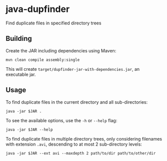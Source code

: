 # java-dupfinder

Find duplicate files in specified directory trees

Building
--------

Create the JAR including dependencies using Maven:

    mvn clean compile assembly:single

This will create `target/dupfinder-jar-with-dependencies.jar`,
an executable jar.

Usage
-----

To find duplicate files in the current directory and all sub-directories:

    java -jar $JAR .

To see the available options, use the `-h` or `--help` flag:

    java -jar $JAR --help

To find duplicate files in multiple directory trees,
only considering filenames with extension `.avi`,
descending to at most 2 sub-directory levels:

    java -jar $JAR --ext avi --maxdepth 2 path/to/dir path/to/other/dir
